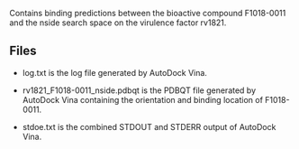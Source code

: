 Contains binding predictions between the bioactive compound F1018-0011 and the nside search space on the virulence factor rv1821.

## Files

- log.txt is the log file generated by AutoDock Vina.

- rv1821_F1018-0011_nside.pdbqt is the PDBQT file generated by AutoDock Vina containing the orientation and binding location of F1018-0011.

- stdoe.txt is the combined STDOUT and STDERR output of AutoDock Vina.

